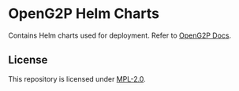 # OpenG2P Helm Charts
Contains Helm charts used for deployment. Refer to [OpenG2P Docs](https://docs.openg2p.org/v/1.1).

## License
This repository is licensed under [MPL-2.0](LICENSE).
